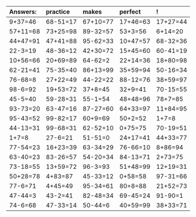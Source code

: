 | Answers: | practice | makes | perfect | ! |
| :--- | :--- | :--- | :--- | :--- |
| 9+37=46 | 68-51=17 | 67+10=77 | 17+46=63 | 17+27=44 | 
| 57+11=68 | 73+25=98 | 89-32=57 | 53+3=56 | 6+14=20 | 
| 44+47=91 | 47+41=88 | 95-62=33 | 10+47=57 | 68-32=36 | 
| 22-3=19 | 48-36=12 | 42+30=72 | 15+45=60 | 60-41=19 | 
| 10+56=66 | 20+69=89 | 64-62=2 | 22+14=36 | 18+80=98 | 
| 62-21=41 | 75-35=40 | 86+13=99 | 35+59=94 | 50-16=34 | 
| 76-68=8 | 27+22=49 | 44-22=22 | 88-12=76 | 38+59=97 | 
| 98-6=92 | 19+53=72 | 37+8=45 | 32+9=41 | 70-15=55 | 
| 45-5=40 | 59-28=31 | 55-1=54 | 48+48=96 | 78+7=85 | 
| 93-73=20 | 63-47=16 | 87-27=60 | 64+33=97 | 11+84=95 | 
| 95-43=52 | 99-82=17 | 60+9=69 | 50+2=52 | 1+7=8 | 
| 44-13=31 | 99-68=31 | 62-52=10 | 0+75=75 | 70-19=51 | 
| 1+7=8 | 27-6=21 | 51-51=0 | 24+17=41 | 44+33=77 | 
| 77-54=23 | 16+23=39 | 63-34=29 | 76-66=10 | 8+86=94 | 
| 63-40=23 | 83-26=57 | 54-20=34 | 84-13=71 | 2+73=75 | 
| 73-18=55 | 13+59=72 | 96-3=93 | 51+48=99 | 12+19=31 | 
| 50+28=78 | 4+83=87 | 45-33=12 | 0+58=58 | 97-31=66 | 
| 77-6=71 | 4+45=49 | 95-34=61 | 80+8=88 | 21+52=73 | 
| 47-44=3 | 43-2=41 | 82-48=34 | 69-45=24 | 91-90=1 | 
| 74-6=68 | 47-33=14 | 50-44=6 | 40+59=99 | 38+33=71 | 
